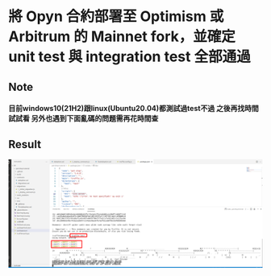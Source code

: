 # 將 Opyn 合約部署至 Optimism 或 Arbitrum 的 Mainnet fork，並確定 unit test 與 integration test 全部通過
## Note
#### 目前windows10(21H2)跟linux(Ubuntu20.04)都測試過test不過 之後再找時間試試看 另外也遇到下面亂碼的問題需再花時間查
## Result
![](./0116_5.png)
